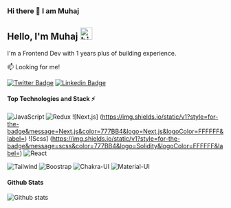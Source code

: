 ### Hi there 👋 I am Muhaj

<!--
**muhammod1/muhammod1** is a ✨ _special_ ✨ repository because its `README.md` (this file) appears on your GitHub profile.

Here are some ideas to get you started:

- 🔭 I’m currently working on ...
- 🌱 I’m currently learning ...
- 👯 I’m looking to collaborate on ...
- 🤔 I’m looking for help with ...
- 💬 Ask me about ...
- 📫 How to reach me: ...
- 😄 Pronouns: ...
- ⚡ Fun fact: ...
-->





## Hello, I'm Muhaj  <img src="https://emoji.slack-edge.com/T02HBS55FCG/cool-doge/aa3c8fd9037a0604.gif" width="28" alt="hi">

I'm a Frontend Dev with 1 years plus  of building experience.

:mailbox: Looking for me!

[![Twitter Badge](https://img.shields.io/badge/-@muhaj_dev-1ca0f1?style=flat&labelColor=1ca0f1&logo=twitter&logoColor=white)](https://twitter.com/muhaj_dev) [![Linkedin Badge](https://img.shields.io/badge/-Ajibade_Muhammod-0e76a8?style=flat&labelColor=0e76a8&logo=linkedin&logoColor=white)](https://www.linkedin.com/in/ajibade-olawale-6111911b5)

#### Top Technologies and Stack ⚡️

![JavaScript](https://img.shields.io/static/v1?style=for-the-badge&message=JavaScript&color=222222&logo=JavaScript&logoColor=F7DF1E&label=) ![Redux](https://img.shields.io/static/v1?style=for-the-badge&message=Reduxy&color=777BB4&logo=Solidity&logoColor=FFFFFF&label=) ![Next.js] (https://img.shields.io/static/v1?style=for-the-badge&message=Next.js&color=777BB4&logo=Next.js&logoColor=FFFFFF&label=) ![Scss] (https://img.shields.io/static/v1?style=for-the-badge&message=scss&color=777BB4&logo=Solidity&logoColor=FFFFFF&label=) ![React](https://img.shields.io/static/v1?style=for-the-badge&message=React&color=222222&logo=React&logoColor=61DAFB&label=)

![Tailwind](https://img.shields.io/static/v1?style=for-the-badge&message=tailwind&color=777BB4&logo=Solidity&logoColor=FFFFFF&label=) ![Boostrap](https://img.shields.io/static/v1?style=for-the-badge&message=boostrap&color=777BB4&logo=Solidity&logoColor=FFFFFF&label=) ![Chakra-UI](https://img.shields.io/static/v1?style=for-the-badge&message=chakra-UI&color=777BB4&logo=Solidity&logoColor=FFFFFF&label=) ![Material-UI](https://img.shields.io/static/v1?style=for-the-badge&message=material-ui&color=777BB4&logo=Solidity&logoColor=FFFFFF&label=) 


<!-- #### Work  -->

<!-- Portfolio: https://github.com/muhammod1 -->
 
  
#### Github Stats 

![Github stats](https://github-readme-stats.vercel.app/api?username=muhammod1&count_private=true&theme=dark&hide=contribs,issues)
 
</details>
